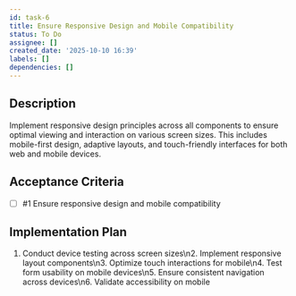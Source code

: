 ```yaml
---
id: task-6
title: Ensure Responsive Design and Mobile Compatibility
status: To Do
assignee: []
created_date: '2025-10-10 16:39'
labels: []
dependencies: []
---
```


## Description

<!-- SECTION:DESCRIPTION:BEGIN -->
Implement responsive design principles across all components to ensure optimal viewing and interaction on various screen sizes. This includes mobile-first design, adaptive layouts, and touch-friendly interfaces for both web and mobile devices.
<!-- SECTION:DESCRIPTION:END -->

## Acceptance Criteria
<!-- AC:BEGIN -->
- [ ] #1 Ensure responsive design and mobile compatibility
<!-- AC:END -->

## Implementation Plan

<!-- SECTION:PLAN:BEGIN -->
1. Conduct device testing across screen sizes\n2. Implement responsive layout components\n3. Optimize touch interactions for mobile\n4. Test form usability on mobile devices\n5. Ensure consistent navigation across devices\n6. Validate accessibility on mobile
<!-- SECTION:PLAN:END -->
